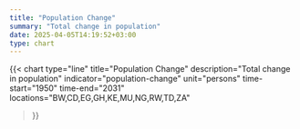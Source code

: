 ```yaml
---
title: "Population Change"
summary: "Total change in population"
date: 2025-04-05T14:19:52+03:00
type: chart
---
```


{{< chart
    type="line"
    title="Population Change"
    description="Total change in population"
    indicator="population-change"
    unit="persons"
    time-start="1950"
    time-end="2031"
    locations="BW,CD,EG,GH,KE,MU,NG,RW,TD,ZA"
>}}

